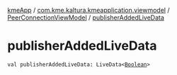 [kmeApp](../../index.md) / [com.kme.kaltura.kmeapplication.viewmodel](../index.md) / [PeerConnectionViewModel](index.md) / [publisherAddedLiveData](./publisher-added-live-data.md)

# publisherAddedLiveData

`val publisherAddedLiveData: LiveData<`[`Boolean`](https://kotlinlang.org/api/latest/jvm/stdlib/kotlin/-boolean/index.html)`>`